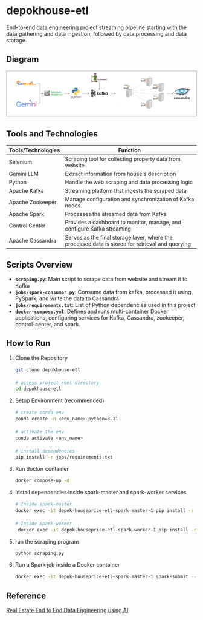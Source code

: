 # depokhouse-etl

End-to-end data engineering project streaming pipeline starting with the data gathering and data ingestion, followed by data processing and data storage.

## Diagram

![streaming_pipeline](https://github.com/anggapark/depokhouse-etl/blob/main/asset/diagram.png?raw=true)

## Tools and Technologies

| Tools/Technologies | Function                                                                                         |
| ------------------ | ------------------------------------------------------------------------------------------------ |
| Selenium           | Scraping tool for collecting property data from website                                          |
| Gemini LLM         | Extract information from house's description                                                     |
| Python             | Handle the web scraping and data processing logic                                                |
| Apache Kafka       | Streaming platform that ingests the scraped data                                                 |
| Apache Zookeeper   | Manage configuration and synchronization of Kafka nodes                                          |
| Apache Spark       | Processes the streamed data from Kafka                                                           |
| Control Center     | Provides a dashboard to monitor, manage, and configure Kafka streaming                           |
| Apache Cassandra   | Serves as the final storage layer, where the processed data is stored for retrieval and querying |

## Scripts Overview

- **`scraping.py`**: Main script to scrape data from website and stream it to Kafka
- **`jobs/spark-consumer.py`**: Consume data from kafka, processed it using PySpark, and write the data to Cassandra
- **`jobs/requirements.txt`**: List of Python dependencies used in this project
- **`docker-compose.yml`**: Defines and runs multi-container Docker applications, configuring services for Kafka, Cassandra, zookeeper, control-center, and spark.

## How to Run

1. Clone the Repository

   ```bash
   git clone depokhouse-etl

   # access project root directory
   cd depokhouse-etl
   ```

2. Setup Environment (recommended)

   ```bash
   # create conda env
   conda create -n <env_name> python=3.11

   # activate the env
   conda activate <env_name>

   # install dependencies
   pip install -r jobs/requirements.txt
   ```

3. Run docker container

   ```bash
   docker compose-up -d
   ```

4. Install dependencies inside spark-master and spark-worker services

   ```bash
   # Inside spark-master
   docker exec -it depok-houseprice-etl-spark-master-1 pip install -r jobs/requirements.txt

   # Inside spark-worker
    docker exec -it depok-houseprice-etl-spark-worker-1 pip install -r jobs/requirements.txt
   ```

5. run the scraping program
   ```bash
   python scraping.py
   ```
6. Run a Spark job inside a Docker container
   ```bash
   docker exec -it depok-houseprice-etl-spark-master-1 spark-submit --packages com.datastax.spark:spark-cassandra-connector_2.13:3.5.0,org.apache.spark:spark-sql-kafka-0-10_2.12:3.5.0 jobs/spark-consumer.py
   ```

## Reference

[Real Estate End to End Data Engineering using AI](https://youtu.be/Qx6BAVqnMrs?si=UIDZKQRC1HAK9eom)
